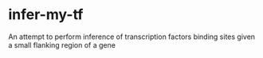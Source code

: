 # infer-my-tf
An attempt to perform inference of transcription factors binding sites given a small flanking region of a gene

